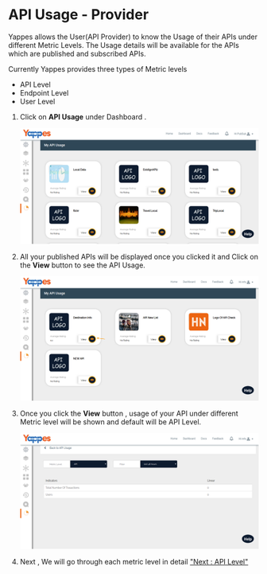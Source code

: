 API Usage - Provider
====================

Yappes allows the User(API Provider) to know the Usage of their APIs
under different Metric Levels. The Usage details will be available for
the APIs which are published and subscribed APIs.

Currently Yappes provides three types of Metric levels

-   API Level
-   Endpoint Level
-   User Level

1.  Click on **API Usage** under Dashboard .

    ![](../images/dashboard/usage_view_01.png)

2.  All your published APIs will be displayed once you clicked it and
    Click on the **View** button to see the API Usage.

    ![](../images/dashboard/analytics/provider_view_01.png)

3.  Once you click the **View** button , usage of your API under
    different Metric level will be shown and default will be API Level.

    ![](../images/dashboard/analytics/provider_view_02.png)

4.  Next , We will go through each metric level in detail ["Next : API
    Level"](analytics_api_level)

